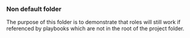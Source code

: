 ### Non default folder

The purpose of this folder is to demonstrate that roles will still
work if referenced by playbooks which are not in the root of the project
folder.
